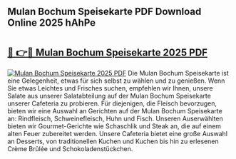 ## Mulan Bochum Speisekarte PDF Download Online 2025 hAhPe

# <h2><a href="http://gcb41y.nevu.top/?p=Mulan+Bochum+Speisekarte">🔗 👉🔴 Mulan Bochum Speisekarte 2025 PDF</a></h2>

[![Mulan Bochum Speisekarte 2025 PDF](https://i.imgur.com/dBaPXMq.png)](http://gcb41y.nevu.top/?p=Mulan+Bochum+Speisekarte)
Die Mulan Bochum Speisekarte ist eine Gelegenheit, etwas für sich selbst zu wählen und zu genießen. Wenn Sie etwas Leichtes und Frisches suchen, empfehlen wir Ihnen, unsere Salate aus unserer Salatabteilung auf der Mulan Bochum Speisekarte unserer Cafeteria zu probieren. Für diejenigen, die Fleisch bevorzugen, bieten wir eine Auswahl an Gerichten auf der Mulan Bochum Speisekarte an: Rindfleisch, Schweinefleisch, Huhn und Fisch. Unseren Auserwählten bieten wir Gourmet-Gerichte wie Schaschlik und Steak an, die auf einem alten Feuer zubereitet werden. Unsere Cafeteria bietet eine große Auswahl an Desserts, von traditionellen Kuchen und Kuchen bis hin zu erlesenen Crème Brûlée und Schokoladenstückchen.
